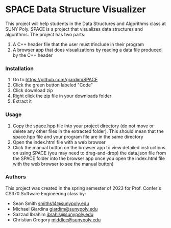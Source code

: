# SPACE Data Structure Visualizer

This project will help students in the Data Structures and Algorithms class at SUNY Poly.
SPACE is a project that visualizes data structures and algorithms. The 
project has two parts:

1. A C++ header file that the user must #include in their program
2. A browser app that does visualizations by reading a data file produced 
by the C++ header

### Installation 

1. Go to https://github.com/giardim/SPACE
2. Click the green button labeled "Code"
3. Click download zip 
4. Right click the zip file in your downloads folder
5. Extract it

### Usage

1. Copy the space.hpp file into your project directory (do not move or 
delete any other files in the extracted folder). This should mean that the 
space.hpp file and your program file are in the same directory
2. Open the index.html file with a web browser
3. Click the manual button on the browser app to view detailed instructions 
on using SPACE (you may need to drag-and-drop) the data.json file from the 
SPACE folder into the browser app once you open the index.html file with 
the web browser to see the manual button)

### Authors

This project was created in the spring semester of 2023 for Prof. Confer's 
CS370 Software Engineering class by:

* Sean Smith <smiths14@sunypoly.edu>
* Michael Giardina <giardim@sunypoly.edu>
* Sazzad Ibrahim <ibrahis@sunypoly.edu>
* Christian Gregory <middlec@sunypoly.edu>
